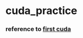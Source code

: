 # cuda_practice

### reference to [first cuda](http://www2.kimicat.com/%E7%AC%AC%E4%B8%80%E5%80%8Bcuda%E7%A8%8B%E5%BC%8F)
